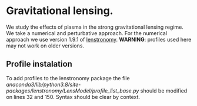 # Gravitational lensing.
We study the effects of plasma in the strong gravitational lensing regime. We take a numerical and perturbative approach.
For the numerical approach we use version 1.9.1 of [lenstronomy](https://github.com/sibirrer/lenstronomy). **WARNING**: profiles used here may not work on older versions.

## Profile instalation

To add profiles to the lenstronomy package the file
*anaconda3/lib/python3.8/site-packages/lenstronomy/LensModel/profile_list_base.py*
should be modified on lines 32 and 150. Syntax should be clear by context.

